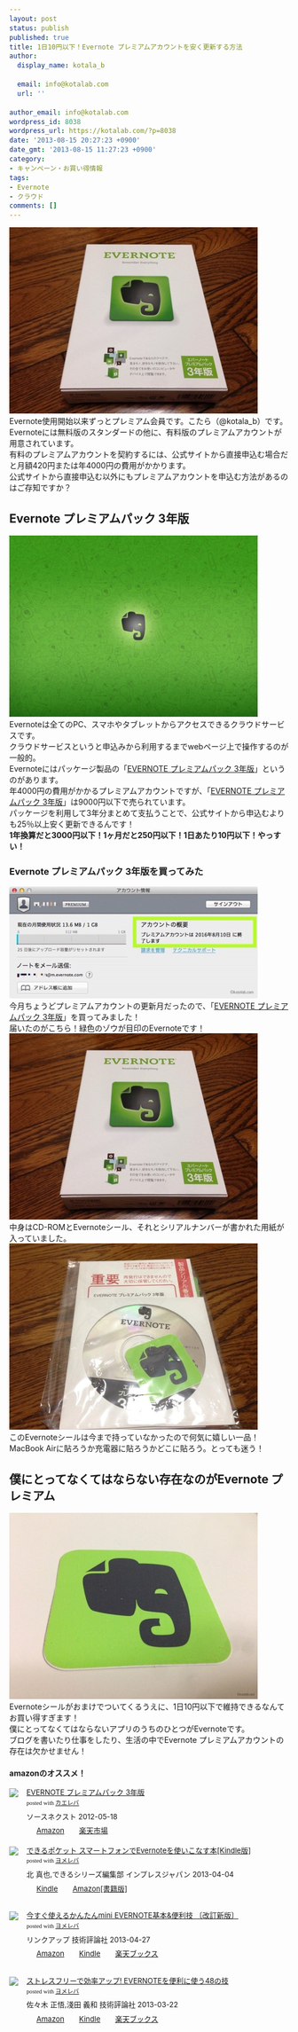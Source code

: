 ```yaml
---
layout: post
status: publish
published: true
title: 1日10円以下！Evernote プレミアムアカウントを安く更新する方法
author:
  display_name: kotala_b

  email: info@kotalab.com
  url: ''

author_email: info@kotalab.com
wordpress_id: 8038
wordpress_url: https://kotalab.com/?p=8038
date: '2013-08-15 20:27:23 +0900'
date_gmt: '2013-08-15 11:27:23 +0900'
category:
- キャンペーン・お買い得情報
tags:
- Evernote
- クラウド
comments: []
---
```

<p><img src="/wp-content/uploads/evernotepack_130815_01-448x336.jpg" alt="evernotepack_130815_01" width="448" height="336" class="alignnone size-large wp-image-8044" /><br />
Evernote使用開始以来ずっとプレミアム会員です。こたら（@kotala_b）です。<br />
Evernoteには無料版のスタンダードの他に、有料版のプレミアムアカウントが用意されています。<br />
有料のプレミアムアカウントを契約するには、公式サイトから直接申込む場合だと月額420円または年4000円の費用がかかります。<br />
公式サイトから直接申込む以外にもプレミアムアカウントを申込む方法があるのはご存知ですか？<br />
</p>
<!--more-->
<h2>Evernote プレミアムパック 3年版</h2>
<p><img src="/wp-content/uploads/smareverdue_130122-448x327.jpg" alt="smareverdue_130122" width="448" height="327" class="alignnone size-large wp-image-5838" /><br />
Evernoteは全てのPC、スマホやタブレットからアクセスできるクラウドサービスです。<br />
クラウドサービスというと申込みから利用するまでwebページ上で操作するのが一般的。<br />
Evernoteにはパッケージ製品の「<a href="http://c.af.moshimo.com/af/c/click?a_id=374940&p_id=170&pc_id=185&pl_id=4062&s_v=b5Rz2P0601xu&url=http%3A%2F%2Fwww.amazon.co.jp%2Fexec%2Fobidos%2FASIN%2FB007X8LMRC%2Fref%3Dnosim" rel="nofollow" target="_blank">EVERNOTE プレミアムパック 3年版</a>」というのがあります。<br />
年4000円の費用がかかるプレミアムアカウントですが、「<a href="http://c.af.moshimo.com/af/c/click?a_id=374940&p_id=170&pc_id=185&pl_id=4062&s_v=b5Rz2P0601xu&url=http%3A%2F%2Fwww.amazon.co.jp%2Fexec%2Fobidos%2FASIN%2FB007X8LMRC%2Fref%3Dnosim" rel="nofollow" target="_blank">EVERNOTE プレミアムパック 3年版</a>」は9000円以下で売られています。<br />
パッケージを利用して3年分まとめて支払うことで、公式サイトから申込むよりも25％以上安く更新できるんです！<br />
<strong>1年換算だと3000円以下！1ヶ月だと250円以下！1日あたり10円以下！やっすい！</strong></p>
<h3>Evernote プレミアムパック 3年版を買ってみた</h3>
<p><img src="/wp-content/uploads/evernotepack_130815_04-448x202.jpg" alt="evernotepack_130815_04" width="448" height="202" class="alignnone size-large wp-image-8047" /><br />
今月ちょうどプレミアムアカウントの更新月だったので、「<a href="http://c.af.moshimo.com/af/c/click?a_id=374940&p_id=170&pc_id=185&pl_id=4062&s_v=b5Rz2P0601xu&url=http%3A%2F%2Fwww.amazon.co.jp%2Fexec%2Fobidos%2FASIN%2FB007X8LMRC%2Fref%3Dnosim" rel="nofollow" target="_blank">EVERNOTE プレミアムパック 3年版</a>」を買ってみました！<br />
届いたのがこちら！緑色のゾウが目印のEvernoteです！<br />
<img src="/wp-content/uploads/evernotepack_130815_01-448x336.jpg" alt="evernotepack_130815_01" width="448" height="336" class="alignnone size-large wp-image-8044" /><br />
中身はCD-ROMとEvernoteシール、それとシリアルナンバーが書かれた用紙が入っていました。<br />
<img src="/wp-content/uploads/evernotepack_130815_02-448x336.jpg" alt="evernotepack_130815_02" width="448" height="336" class="alignnone size-large wp-image-8045" /><br />
このEvernoteシールは今まで持っていなかったので何気に嬉しい一品！<br />
MacBook Airに貼ろうか充電器に貼ろうかどこに貼ろう。とっても迷う！</p>
<h2>僕にとってなくてはならない存在なのがEvernote プレミアム</h2>
<p><img src="/wp-content/uploads/evernotepack_130815_03-448x336.jpg" alt="evernotepack_130815_03" width="448" height="336" class="alignnone size-large wp-image-8046" /><br />
Evernoteシールがおまけでついてくるうえに、1日10円以下で維持できるなんてお買い得すぎます！<br />
僕にとってなくてはならないアプリのうちのひとつがEvernoteです。<br />
ブログを書いたり仕事をしたり、生活の中でEvernote プレミアムアカウントの存在は欠かせません！</p>
<h4 class="aam">amazonのオススメ！</h4>
<div class="kaerebalink-box" style="text-align:left;padding-bottom:20px;font-size:small;/zoom: 1;overflow: hidden;">
<div class="kaerebalink-image" style="float:left;margin:0 15px 10px 0;"><a href="http://c.af.moshimo.com/af/c/click?a_id=374940&p_id=170&pc_id=185&pl_id=4062&s_v=b5Rz2P0601xu&url=http%3A%2F%2Fwww.amazon.co.jp%2Fexec%2Fobidos%2FASIN%2FB007X8LMRC%2Fref%3Dnosim" rel="nofollow" target="_blank"><img src="https://images-fe.ssl-images-amazon.com/images/I/4122CUuUU1L._SL160_.jpg" style="border: none;" /></a></div>
<div class="kaerebalink-info" style="line-height:120%;/zoom: 1;overflow: hidden;">
<div class="kaerebalink-name" style="margin-bottom:10px;line-height:120%"><a href="http://c.af.moshimo.com/af/c/click?a_id=374940&p_id=170&pc_id=185&pl_id=4062&s_v=b5Rz2P0601xu&url=http%3A%2F%2Fwww.amazon.co.jp%2Fexec%2Fobidos%2FASIN%2FB007X8LMRC%2Fref%3Dnosim" rel="nofollow" target="_blank">EVERNOTE プレミアムパック 3年版</a>
<div class="kaerebalink-powered-date" style="font-size:8pt;margin-top:5px;font-family:verdana;line-height:120%">posted with <a href="https://kaereba.com" target="_blank">カエレバ</a></div>
</div>
<div class="kaerebalink-detail" style="margin-bottom:5px;"> ソースネクスト 2012-05-18    </div>
<div class="kaerebalink-link1" style="margin-top:10px;">
<div class="shoplinkamazon" style="display:inline;margin-right:5px;background: url('https://img.yomereba.com/tam_k_01.gif') 0 0 no-repeat;padding: 2px 0 2px 18px;white-space: nowrap;"><a href="http://c.af.moshimo.com/af/c/click?a_id=374940&p_id=170&pc_id=185&pl_id=4062&s_v=b5Rz2P0601xu&url=http%3A%2F%2Fwww.amazon.co.jp%2Fgp%2Fsearch%3Fkeywords%3DEVERNOTE%2520%2583v%2583%258C%2583%257E%2583A%2583%2580%2583p%2583b%2583N%26__mk_ja_JP%3D%2583J%2583%255E%2583J%2583i" rel="nofollow" target="_blank" >Amazon</a></div>
<div class="shoplinkrakuten" style="display:inline;margin-right:5px;background: url('https://img.yomereba.com/tam_k_01.gif') 0 -50px no-repeat;padding: 2px 0 2px 18px;white-space: nowrap;"><a href="http://c.af.moshimo.com/af/c/click?a_id=374939&p_id=54&pc_id=54&pl_id=616&s_v=b5Rz2P0601xu&url=http%3A%2F%2Fsearch.rakuten.co.jp%2Fsearch%2Fmall%2FEVERNOTE%2520%25E3%2583%2597%25E3%2583%25AC%25E3%2583%259F%25E3%2582%25A2%25E3%2583%25A0%25E3%2583%2591%25E3%2583%2583%25E3%2582%25AF%2F-%2Ff.1-p.1-s.1-sf.0-st.A-v.2%3Fx%3D0" rel="nofollow" target="_blank" title="楽天市場" >楽天市場</a></div>
</div>
</div>
<div class="booklink-footer" style="clear: left"></div>
</div>
<div class="booklink-box" style="text-align:left;padding-bottom:20px;font-size:small;/zoom: 1;overflow: hidden;">
<div class="booklink-image" style="float:left;margin:0 15px 10px 0;"><a href="http://c.af.moshimo.com/af/c/click?a_id=374940&p_id=170&pc_id=185&pl_id=4062&s_v=b5Rz2P0601xu&url=http%3A%2F%2Fwww.amazon.co.jp%2Fexec%2Fobidos%2FASIN%2FB00C6SMFKC%2Fref%3Dnosim" name="booklink" rel="nofollow" target="_blank"><img src="https://images-fe.ssl-images-amazon.com/images/I/51T5msF5MOL._SL160_.jpg" style="border: none;" /></a></div>
<div class="booklink-info" style="line-height:120%;/zoom: 1;overflow: hidden;">
<div class="booklink-name" style="margin-bottom:10px;line-height:120%"><a href="http://c.af.moshimo.com/af/c/click?a_id=374940&p_id=170&pc_id=185&pl_id=4062&s_v=b5Rz2P0601xu&url=http%3A%2F%2Fwww.amazon.co.jp%2Fexec%2Fobidos%2FASIN%2FB00C6SMFKC%2Fref%3Dnosim" rel="nofollow" name="booklink" target="_blank">できるポケット スマートフォンでEvernoteを使いこなす本[Kindle版]</a>
<div class="booklink-powered-date" style="font-size:8pt;margin-top:5px;font-family:verdana;line-height:120%">posted with <a href="https://yomereba.com" target="_blank">ヨメレバ</a></div>
</div>
<div class="booklink-detail" style="margin-bottom:5px;">北 真也,できるシリーズ編集部 インプレスジャパン 2013-04-04    </div>
<div class="booklink-link2" style="margin-top:10px;">
<div class="shoplinkkindle" style="display:inline;margin-right:5px;background: url('https://img.yomereba.com/tam_y.gif') 0 0 no-repeat;padding: 2px 0 2px 18px;white-space: nowrap;"><a href="http://c.af.moshimo.com/af/c/click?a_id=374940&p_id=170&pc_id=185&pl_id=4062&s_v=b5Rz2P0601xu&url=http%3A%2F%2Fwww.amazon.co.jp%2Fexec%2Fobidos%2FASIN%2FB00C6SMFKC%2F" rel="nofollow" target="_blank" >Kindle</a></div>
<div class="shoplinkamazon" style="display:inline;margin-right:5px;background: url('https://img.yomereba.com/tam_y.gif') 0 0 no-repeat;padding: 2px 0 2px 18px;white-space: nowrap;"><a href="http://c.af.moshimo.com/af/c/click?a_id=374940&p_id=170&pc_id=185&pl_id=4062&s_v=b5Rz2P0601xu&url=http%3A%2F%2Fwww.amazon.co.jp%2Fexec%2Fobidos%2FASIN%2F484433364X%2F" rel="nofollow" target="_blank" title="アマゾン" >Amazon[書籍版]</a></div>
</p></div>
</div>
<div class="booklink-footer" style="clear: left"></div>
</div>
<div class="booklink-box" style="text-align:left;padding-bottom:20px;font-size:small;/zoom: 1;overflow: hidden;">
<div class="booklink-image" style="float:left;margin:0 15px 10px 0;"><a href="http://c.af.moshimo.com/af/c/click?a_id=374940&p_id=170&pc_id=185&pl_id=4062&s_v=b5Rz2P0601xu&url=http%3A%2F%2Fwww.amazon.co.jp%2Fexec%2Fobidos%2FASIN%2F4774156760%2Fref%3Dnosim" name="booklink" rel="nofollow" target="_blank"><img src="https://images-fe.ssl-images-amazon.com/images/I/51ovdcaUIuL._SL160_.jpg" style="border: none;" /></a></div>
<div class="booklink-info" style="line-height:120%;/zoom: 1;overflow: hidden;">
<div class="booklink-name" style="margin-bottom:10px;line-height:120%"><a href="http://c.af.moshimo.com/af/c/click?a_id=374940&p_id=170&pc_id=185&pl_id=4062&s_v=b5Rz2P0601xu&url=http%3A%2F%2Fwww.amazon.co.jp%2Fexec%2Fobidos%2FASIN%2F4774156760%2Fref%3Dnosim" rel="nofollow" name="booklink" target="_blank">今すぐ使えるかんたんmini EVERNOTE基本&便利技 〔改訂新版〕</a>
<div class="booklink-powered-date" style="font-size:8pt;margin-top:5px;font-family:verdana;line-height:120%">posted with <a href="https://yomereba.com" target="_blank">ヨメレバ</a></div>
</div>
<div class="booklink-detail" style="margin-bottom:5px;">リンクアップ 技術評論社 2013-04-27    </div>
<div class="booklink-link2" style="margin-top:10px;">
<div class="shoplinkamazon" style="display:inline;margin-right:5px;background: url('https://img.yomereba.com/tam_y.gif') 0 0 no-repeat;padding: 2px 0 2px 18px;white-space: nowrap;"><a href="http://c.af.moshimo.com/af/c/click?a_id=374940&p_id=170&pc_id=185&pl_id=4062&s_v=b5Rz2P0601xu&url=http%3A%2F%2Fwww.amazon.co.jp%2Fexec%2Fobidos%2FASIN%2F4774156760%2Fref%3Dnosim" rel="nofollow" target="_blank" title="アマゾン" >Amazon</a></div>
<div class="shoplinkkindle" style="display:inline;margin-right:5px;background: url('https://img.yomereba.com/tam_y.gif') 0 0 no-repeat;padding: 2px 0 2px 18px;white-space: nowrap;"><a href="http://c.af.moshimo.com/af/c/click?a_id=374940&p_id=170&pc_id=185&pl_id=4062&s_v=b5Rz2P0601xu&url=http%3A%2F%2Fwww.amazon.co.jp%2Fgp%2Fsearch%3Fkeywords%3D%258D%25A1%2582%25B7%2582%25AE%258Eg%2582%25A6%2582%25E9%2582%25A9%2582%25F1%2582%25BD%2582%25F1mini%2520EVERNOTE%258A%25EE%2596%257B%2526%2595%25D6%2597%2598%258BZ%2520%2581k%2589%25FC%2592%25F9%2590V%2594%25C5%2581l%26__mk_ja_JP%3D%2583J%2583%255E%2583J%2583i%26url%3Dnode%253D2275256051" rel="nofollow" target="_blank" >Kindle</a></div>
<div class="shoplinkrakuten" style="display:inline;margin-right:5px;background: url('https://img.yomereba.com/tam_y.gif') 0 -50px no-repeat;padding: 2px 0 2px 18px;white-space: nowrap;"><a href="http://c.af.moshimo.com/af/c/click?a_id=374941&p_id=56&pc_id=56&pl_id=637&s_v=b5Rz2P0601xu&url=http%3A%2F%2Fbooks.rakuten.co.jp%2Frb%2F12287045%2F" rel="nofollow" target="_blank" title="楽天ブックス" >楽天ブックス</a></div>
</p></div>
</div>
<div class="booklink-footer" style="clear: left"></div>
</div>
<div class="booklink-box" style="text-align:left;padding-bottom:20px;font-size:small;/zoom: 1;overflow: hidden;">
<div class="booklink-image" style="float:left;margin:0 15px 10px 0;"><a href="http://c.af.moshimo.com/af/c/click?a_id=374940&p_id=170&pc_id=185&pl_id=4062&s_v=b5Rz2P0601xu&url=http%3A%2F%2Fwww.amazon.co.jp%2Fexec%2Fobidos%2FASIN%2F4774156019%2Fref%3Dnosim" name="booklink" rel="nofollow" target="_blank"><img src="https://images-fe.ssl-images-amazon.com/images/I/51uXwk2jB2L._SL160_.jpg" style="border: none;" /></a></div>
<div class="booklink-info" style="line-height:120%;/zoom: 1;overflow: hidden;">
<div class="booklink-name" style="margin-bottom:10px;line-height:120%"><a href="http://c.af.moshimo.com/af/c/click?a_id=374940&p_id=170&pc_id=185&pl_id=4062&s_v=b5Rz2P0601xu&url=http%3A%2F%2Fwww.amazon.co.jp%2Fexec%2Fobidos%2FASIN%2F4774156019%2Fref%3Dnosim" rel="nofollow" name="booklink" target="_blank">ストレスフリーで効率アップ! EVERNOTEを便利に使う48の技</a>
<div class="booklink-powered-date" style="font-size:8pt;margin-top:5px;font-family:verdana;line-height:120%">posted with <a href="https://yomereba.com" target="_blank">ヨメレバ</a></div>
</div>
<div class="booklink-detail" style="margin-bottom:5px;">佐々木 正悟,淺田 義和 技術評論社 2013-03-22    </div>
<div class="booklink-link2" style="margin-top:10px;">
<div class="shoplinkamazon" style="display:inline;margin-right:5px;background: url('https://img.yomereba.com/tam_y.gif') 0 0 no-repeat;padding: 2px 0 2px 18px;white-space: nowrap;"><a href="http://c.af.moshimo.com/af/c/click?a_id=374940&p_id=170&pc_id=185&pl_id=4062&s_v=b5Rz2P0601xu&url=http%3A%2F%2Fwww.amazon.co.jp%2Fexec%2Fobidos%2FASIN%2F4774156019%2Fref%3Dnosim" rel="nofollow" target="_blank" title="アマゾン" >Amazon</a></div>
<div class="shoplinkkindle" style="display:inline;margin-right:5px;background: url('https://img.yomereba.com/tam_y.gif') 0 0 no-repeat;padding: 2px 0 2px 18px;white-space: nowrap;"><a href="http://c.af.moshimo.com/af/c/click?a_id=374940&p_id=170&pc_id=185&pl_id=4062&s_v=b5Rz2P0601xu&url=http%3A%2F%2Fwww.amazon.co.jp%2Fgp%2Fsearch%3Fkeywords%3D%2583X%2583g%2583%258C%2583X%2583t%2583%258A%2581%255B%2582%25C5%258C%25F8%2597%25A6%2583A%2583b%2583v%2521%2520EVERNOTE%2582%25F0%2595%25D6%2597%2598%2582%25C9%258Eg%2582%25A448%2582%25CC%258BZ%26__mk_ja_JP%3D%2583J%2583%255E%2583J%2583i%26url%3Dnode%253D2275256051" rel="nofollow" target="_blank" >Kindle</a></div>
<div class="shoplinkrakuten" style="display:inline;margin-right:5px;background: url('https://img.yomereba.com/tam_y.gif') 0 -50px no-repeat;padding: 2px 0 2px 18px;white-space: nowrap;"><a href="http://c.af.moshimo.com/af/c/click?a_id=374941&p_id=56&pc_id=56&pl_id=637&s_v=b5Rz2P0601xu&url=http%3A%2F%2Fbooks.rakuten.co.jp%2Frb%2F12230999%2F" rel="nofollow" target="_blank" title="楽天ブックス" >楽天ブックス</a></div>
</p></div>
</div>
<div class="booklink-footer" style="clear: left"></div>
</div>
